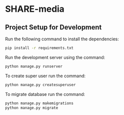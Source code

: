 # SHARE-media

## Project Setup for Development

Run the following command to install the dependencies:

```bash
pip install -r requirements.txt
```

Run the development server using the command:

```bash
python manage.py runserver
```

To create super user run the command:

```bash
python manage.py createsuperuser
```

To migrate database run the command:

```bash
python manage.py makemigrations
python manage.py migrate
```



